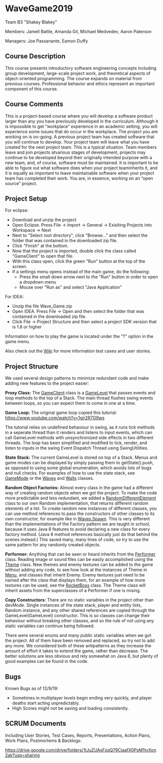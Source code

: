 # WaveGame2019
Team B3 "Shakey Blakey"

Members: Jamell Battle, Amanda Gil, Michael Medvedev, Aaron Paterson

Managers: Joe Passanante, Eamon Duffy

## Course Description
This course presents introductory software engineering concepts including group development, large-scale project work, and
theoretical aspects of object-oriented programming. The course expands on material from previous courses. Professional behavior
and ethics represent an important component of this course.

## Course Comments
This is a project-based course where you will develop a software product larger than any you have previously developed in the 
curriculum. Although it is impossible to get “workplace” experience in an academic setting, you will experience some issues 
that do occur in the workplace. The project you are working on is on-going. A previous project team has created software that 
you will continue to develop. Your project team will leave what you have created for the next project team. This is a typical 
situation. Team members leave and join projects atvarious stages of development, projects may continue to be developed beyond 
their originally intended purpose with a new team, and, of course, software must be maintained. It is important to be able to 
figure out what software does when your project teaminherits it, and it is equally as important to leave maintainable software 
when your project team has completed their work. You are, in essence, working on an “open source” project. 


## Project Setup

For eclipse:

- Download and unzip the project
- Open Eclipse. Press File -> Import -> General -> Exisiting Projects into Workspace -> Next
- Next to "Select root directory", click "Browse..." and then select the folder that was contained in the downloaded zip file.
- Click "Finish" at the bottom.
- Now that the project is imported, double click the class called "GameClient" to open that file.
- With this class open, click the green "Run" button at the top of the screen.
- If a settings menu opens instead of the main game, do the following:
    - Press the small down arrow next to the "Run" button in order to open a dropdown menu
    - Mouse over "Run as" and select "Java Application"

For IDEA:

- Unzip the file Wave_Game.zip
- Open IDEA. Press File -> Open and then select the folder that was contained in the downloaded zip file.
- Click File -> Project Structure and then select a project SDK version that is 1.8 or higher

Information on how to play the game is located under the "?" option in the game menu.

Also check out the [Wiki](https://github.com/JoePassanante/WaveGame2019/wiki) for more information test cases and user stories.

## Project Structure

We used several design patterns to minimize redundant code and make adding new features to the project easier:

**Proxy Class:** The [GameClient](https://github.com/mayhd3/WaveGame2019/blob/master/src/game/GameClient.java) class is a [GameLevel](https://github.com/mayhd3/WaveGame2019/blob/master/src/game/GameLevel.java) that passes events and loop methods to the top of a Stack. The main
thread flushes swing events between loops, so you can expect them to come in one at a time.

**Game Loop:** The original game loop copied this tutorial: https://www.youtube.com/watch?v=1gir2R7G9ws

The tutorial relies on undefined behaviour in swing, as it runs tick methods in a seperate thread than it renders and
listens to input events, which can call GameLevel methods with unsynchronized side effects in two different threads. The
loop has been simplified and modified to tick, render, and listen to inputs in the swing Event Dispatch Thread using
SwingUtilities.

**State Stack:** The current GameLevel is stored on top of a Stack. Menus and game modes can be displayed by simply passing
them to getState().push, as opposed to using some global enumeration, which avoids lots of bugs and null checks. For
examples of how to use the state stack, see [GameMode](https://github.com/mayhd3/WaveGame2019/blob/master/src/game/menu/GameMode.java) or the [Waves](https://github.com/mayhd3/WaveGame2019/blob/master/src/game/waves/Waves.java) and [Walls](https://github.com/mayhd3/WaveGame2019/blob/master/src/game/walls/Walls.java) classes.

**Random Object Factories:** Almost every class in the game had a different way of creating random objects when we got the
project. To make the code more predictable and less redundant, we added a [RandomDifferentElement](https://github.com/mayhd3/WaveGame2019/blob/master/src/util/Random.java#L49) class to our own
Random implementation, that returns different random elements of a list. To create random new instances of different
classes, you can use method references to pass the constructors of other classes to its own constructor, for example
like in [Waves.Spawn](https://github.com/mayhd3/WaveGame2019/blob/master/src/game/waves/Waves.java#L36). This is very different than the implementations of the Factory pattern we are taught in school,
because it uses Java 8 features to avoid declaring a new class for every factory method. (Java 8 method references
basically just do that behind the scenes instead.) This saved many, many lines of code, so try to use the same pattern for
any randomly created objects.

**Performer:** Anything that can be seen or heard inherits from the [Performer](https://github.com/mayhd3/WaveGame2019/blob/master/src/game/Performer.java) class. Reading image or sound files can be
easily accomplished using the [Theme](https://github.com/mayhd3/WaveGame2019/blob/master/src/game/Theme.java) class. New themes and enemy textures can be added to the game without adding any
code, to see how look at the instances of Theme in [Menu](https://github.com/mayhd3/WaveGame2019/blob/master/src/game/menu/Menu.java), and classes that inherit Enemy. Enemy textures just need to
be named after the class that displays them, for an example of how more textures can be used, see the [RocketBoss](https://github.com/mayhd3/WaveGame2019/blob/master/src/game/enemy/EnemyRocketBoss.java) class.
The Theme class will inherit assets from the superclasses of a Performer if one is mising.

**Copy Constructors:** There are no static variables in the project other than devMode. Single instances of the state
stack, player and entity lists, Random instance, and any other shared references are copied through the
GameLevel(GameLevel) constructor. This is so classes can change their behaviour without breaking other classes, and
so the rule of not using any static variables can continue being followed.

There were several enums and many public static variables when we got the project. All of them have been removed and replaced,
so try not to add any more. We considered both of these antipatterns as they increase the amount of effort it takes to extend
the game, rather than decrease. The better solutions are less obvious and rely somewhat on Java 8, but plenty of good examples can be found in the code.

## Bugs

Known Bugs as of 12/9/19:
- Sometimes in multiplayer levels begin ending very quickly, and player deaths start acting unpredictably.
- High Scores might not be saving and loading consistently.

## SCRUM Documents

Including User Stories, Test Cases, Reports, Presentations, Action Plans, Work Plans, Postmortems & Backlogs:

https://drive.google.com/drive/folders/1tJuZUAsFzqQ79CjaafX0PsM1tvXon2ak?usp=sharing
